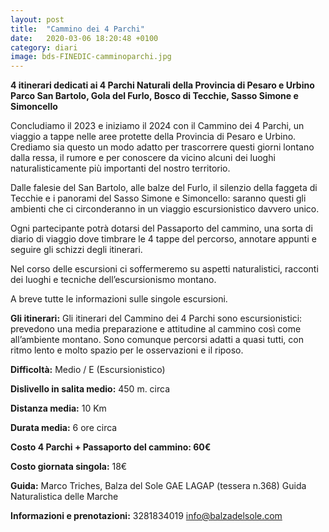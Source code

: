 ```yaml
---
layout: post
title:  "Cammino dei 4 Parchi"
date:   2020-03-06 18:20:48 +0100
category: diari
image: bds-FINEDIC-camminoparchi.jpg
---
```


**4 itinerari dedicati ai 4 Parchi Naturali della Provincia di Pesaro e Urbino**
**Parco San Bartolo, Gola del Furlo, Bosco di Tecchie, Sasso Simone e Simoncello**

Concludiamo il 2023 e iniziamo il 2024 con il Cammino dei 4 Parchi, un viaggio a tappe nelle aree protette della Provincia di Pesaro e Urbino. Crediamo sia questo un modo adatto per trascorrere questi giorni lontano dalla ressa, il rumore e per conoscere da vicino alcuni dei luoghi naturalisticamente più importanti del nostro territorio.

Dalle falesie del San Bartolo, alle balze del Furlo, il silenzio della faggeta di Tecchie e i panorami del Sasso Simone e Simoncello: saranno questi gli ambienti che ci circonderanno in un viaggio escursionistico davvero unico.

Ogni partecipante potrà dotarsi del Passaporto del cammino, una sorta di diario di viaggio dove timbrare le 4 tappe del percorso, annotare appunti e seguire gli schizzi degli itinerari.

Nel corso delle escursioni ci soffermeremo su aspetti naturalistici, racconti dei luoghi e tecniche dell’escursionismo montano.

A breve tutte le informazioni sulle singole escursioni.

**Gli itinerari:** Gli itinerari del Cammino dei 4 Parchi sono escursionistici: prevedono una media preparazione e attitudine al cammino così come all’ambiente montano. Sono comunque percorsi adatti a quasi tutti, con ritmo lento e molto spazio per le osservazioni e il riposo.

**Difficoltà:** Medio / E (Escursionistico)

**Dislivello in salita medio:** 450 m. circa

**Distanza media:** 10 Km

**Durata media:** 6 ore circa

**Costo 4 Parchi + Passaporto del cammino: 60€**

**Costo giornata singola:** 18€

**Guida:** Marco Triches, Balza del Sole GAE LAGAP (tessera n.368) Guida Naturalistica delle Marche

**Informazioni e prenotazioni:** 3281834019 info@balzadelsole.com

